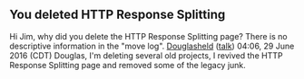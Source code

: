 ## You deleted HTTP Response Splitting

Hi Jim, why did you delete the HTTP Response Splitting page? There is no
descriptive information in the "move log".
[Douglasheld](User:Douglasheld "wikilink")
([talk](User_talk:Douglasheld "wikilink")) 04:06, 29 June 2016 (CDT)
Douglas, I'm deleting several old projects, I revived the HTTP Response
Splitting page and removed some of the legacy junk.